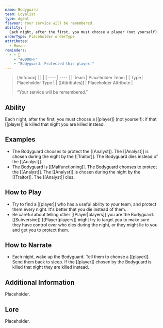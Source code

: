```yaml
---
name: Bodyguard
team: Loyalist
type: Agent
flavour: Your service will be remembered.
ability: |
  Each night, after the first, you must choose a player (not yourself): if that player is killed that night you are killed instead.
orderType: Placeholder orderType
attributes:
  - Human
reminders:
  - - 👮
    - "#0000FF"
    - "Bodyguard: Protected this player."
---
```

> [!infobox]
> |  |  |
> | ---- | ---- |
> | Team | Placeholder Team |
> | Type | Placeholder Type |
> | [[Attributes]] | Placeholder Attribute |
> 
>  “Your service will be remembered.”

## Ability
Each night, after the first, you must choose a [[player]] (not yourself): if that [[player]] is killed that night you are killed instead.

## Examples
- The Bodyguard chooses to protect the [[Analyst]]. The [[Analyst]] is chosen during the night by the [[Traitor]]. The Bodyguard dies instead of the [[Analyst]].
- The Bodyguard is [[Malfunctioning]]. The Bodyguard chooses to protect the [[Analyst]]. The [[Analyst]] is chosen during the night by the [[Traitor]]. The [[Analyst]] dies.

## How to Play
- Try to find a [[player]] who has a useful ability to your team, and protect them every night. It's better that you die instead of them.
- Be careful about telling other [[Player|players]] you are the Bodyguard. [[Subversive]] [[Player|players]] might try to target you to make sure they have control over who dies during the night, or they might lie to you and get you to protect them.

## How to Narrate
- Each night, wake up the Bodyguard. Tell them to choose a [[player]]. Send them back to sleep. If the [[player]] chosen by the Bodyguard is killed that night they are killed instead.

## Additional Information
Placeholder.

## Lore
Placeholder.